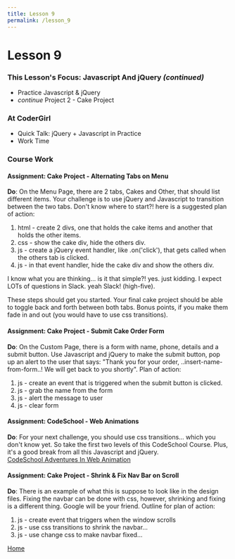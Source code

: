 ```yaml
---
title: Lesson 9
permalink: /lesson_9
---
```


# Lesson 9

### This Lesson's Focus: Javascript And jQuery *(continued)*
* Practice Javascript & jQuery
* *continue* Project 2 - Cake Project


### At CoderGirl
* Quick Talk: jQuery + Javascript in Practice
* Work Time


### Course Work


#### Assignment: Cake Project - Alternating Tabs on Menu
**Do**: On the Menu Page, there are 2 tabs, Cakes and Other, that should list different items. Your challenge is to use jQuery and Javascript to transition between the two tabs. Don't know where to start?! here is a suggested plan of action:

1) html - create 2 divs, one that holds the cake items and another that holds the other items.  
2) css - show the cake div, hide the others div.  
3) js - create a jQuery event handler, like .on('click'), that gets called when the others tab is clicked.  
4) js - in that event handler, hide the cake div and show the others div.  

I know what you are thinking... is it that simple?! yes. just kidding. I expect LOTs of questions in Slack. yeah Slack! (high-five).

These steps should get you started. Your final cake project should be able to toggle back and forth between both tabs. Bonus points, if you make them fade in and out (you would have to use css transitions).  


#### Assignment: Cake Project - Submit Cake Order Form
**Do**: On the Custom Page, there is a form with name, phone, details and a submit button. Use Javascript and jQuery to make the submit button, pop up an alert to the user that says:  "Thank you for your order, ..insert-name-from-form..! We will get back to you shortly". Plan of action:

1) js - create an event that is triggered when the submit button is clicked.  
2) js - grab the name from the form  
3) js - alert the message to user  
4) js - clear form  


#### Assignment: CodeSchool - Web Animations
**Do**: For your next challenge, you should use css transitions... which you don't know yet. So take the first two levels of this CodeSchool Course. Plus, it's a good break from all this Javascript and jQuery.  
[CodeSchool Adventures In Web Animation](https://www.codeschool.com/courses/adventures-in-web-animations)


#### Assignment: Cake Project - Shrink & Fix Nav Bar on Scroll
**Do**: There is an example of what this is suppose to look like in the design files. Fixing the navbar can be done with css, however, shrinking and fixing is a different thing. Google will be your friend. Outline for plan of action:    
1) js - create event that triggers when the window scrolls  
2) js - use css transitions to shrink the navbar...  
3) js - use change css to make navbar fixed...  



[Home]( /web_group_cohort )
